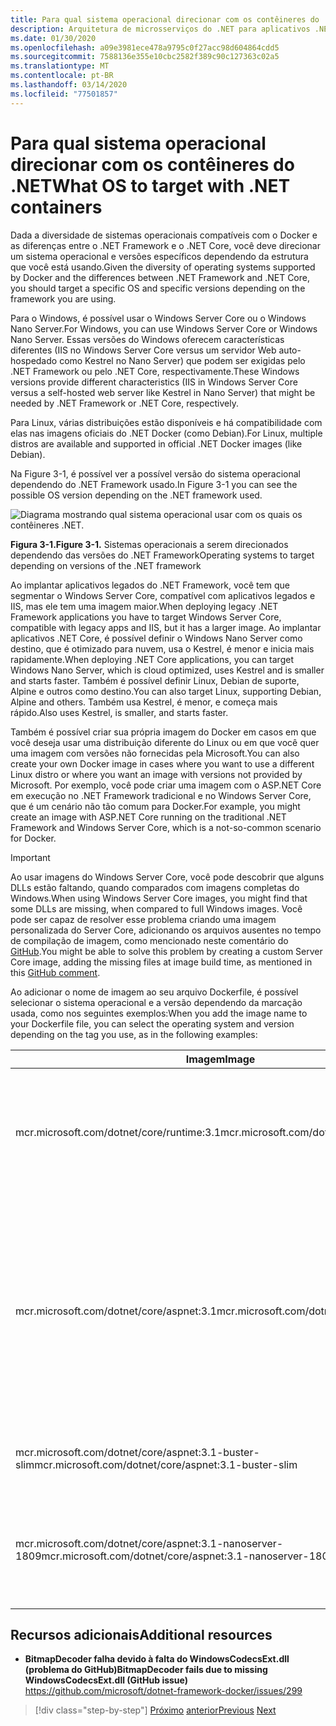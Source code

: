 ```yaml
---
title: Para qual sistema operacional direcionar com os contêineres do .NET
description: Arquitetura de microsserviços do .NET para aplicativos .NET em contêineres | Para qual sistema operacional direcionar com os contêineres do .NET
ms.date: 01/30/2020
ms.openlocfilehash: a09e3981ece478a9795c0f27acc98d604864cdd5
ms.sourcegitcommit: 7588136e355e10cbc2582f389c90c127363c02a5
ms.translationtype: MT
ms.contentlocale: pt-BR
ms.lasthandoff: 03/14/2020
ms.locfileid: "77501857"
---
```

# <a name="what-os-to-target-with-net-containers"></a><span data-ttu-id="d0669-103">Para qual sistema operacional direcionar com os contêineres do .NET</span><span class="sxs-lookup"><span data-stu-id="d0669-103">What OS to target with .NET containers</span></span>

<span data-ttu-id="d0669-104">Dada a diversidade de sistemas operacionais compatíveis com o Docker e as diferenças entre o .NET Framework e o .NET Core, você deve direcionar um sistema operacional e versões específicos dependendo da estrutura que você está usando.</span><span class="sxs-lookup"><span data-stu-id="d0669-104">Given the diversity of operating systems supported by Docker and the differences between .NET Framework and .NET Core, you should target a specific OS and specific versions depending on the framework you are using.</span></span>

<span data-ttu-id="d0669-105">Para o Windows, é possível usar o Windows Server Core ou o Windows Nano Server.</span><span class="sxs-lookup"><span data-stu-id="d0669-105">For Windows, you can use Windows Server Core or Windows Nano Server.</span></span> <span data-ttu-id="d0669-106">Essas versões do Windows oferecem características diferentes (IIS no Windows Server Core versus um servidor Web auto-hospedado como Kestrel no Nano Server) que podem ser exigidas pelo .NET Framework ou pelo .NET Core, respectivamente.</span><span class="sxs-lookup"><span data-stu-id="d0669-106">These Windows versions provide different characteristics (IIS in Windows Server Core versus a self-hosted web server like Kestrel in Nano Server) that might be needed by .NET Framework or .NET Core, respectively.</span></span>

<span data-ttu-id="d0669-107">Para Linux, várias distribuições estão disponíveis e há compatibilidade com elas nas imagens oficiais do .NET Docker (como Debian).</span><span class="sxs-lookup"><span data-stu-id="d0669-107">For Linux, multiple distros are available and supported in official .NET Docker images (like Debian).</span></span>

<span data-ttu-id="d0669-108">Na Figure 3-1, é possível ver a possível versão do sistema operacional dependendo do .NET Framework usado.</span><span class="sxs-lookup"><span data-stu-id="d0669-108">In Figure 3-1 you can see the possible OS version depending on the .NET framework used.</span></span>

![Diagrama mostrando qual sistema operacional usar com os quais os contêineres .NET.](./media/net-container-os-targets/targeting-operating-systems.png)

<span data-ttu-id="d0669-110">**Figura 3-1.**</span><span class="sxs-lookup"><span data-stu-id="d0669-110">**Figure 3-1.**</span></span> <span data-ttu-id="d0669-111">Sistemas operacionais a serem direcionados dependendo das versões do .NET Framework</span><span class="sxs-lookup"><span data-stu-id="d0669-111">Operating systems to target depending on versions of the .NET framework</span></span>

<span data-ttu-id="d0669-112">Ao implantar aplicativos legados do .NET Framework, você tem que segmentar o Windows Server Core, compatível com aplicativos legados e IIS, mas ele tem uma imagem maior.</span><span class="sxs-lookup"><span data-stu-id="d0669-112">When deploying legacy .NET Framework applications you have to target Windows Server Core, compatible with legacy apps and IIS, but it has a larger image.</span></span> <span data-ttu-id="d0669-113">Ao implantar aplicativos .NET Core, é possível definir o Windows Nano Server como destino, que é otimizado para nuvem, usa o Kestrel, é menor e inicia mais rapidamente.</span><span class="sxs-lookup"><span data-stu-id="d0669-113">When deploying .NET Core applications, you can target Windows Nano Server, which is cloud optimized, uses Kestrel and is smaller and starts faster.</span></span> <span data-ttu-id="d0669-114">Também é possível definir Linux, Debian de suporte, Alpine e outros como destino.</span><span class="sxs-lookup"><span data-stu-id="d0669-114">You can also target Linux, supporting Debian, Alpine and others.</span></span> <span data-ttu-id="d0669-115">Também usa Kestrel, é menor, e começa mais rápido.</span><span class="sxs-lookup"><span data-stu-id="d0669-115">Also uses Kestrel, is smaller, and starts faster.</span></span>

<span data-ttu-id="d0669-116">Também é possível criar sua própria imagem do Docker em casos em que você deseja usar uma distribuição diferente do Linux ou em que você quer uma imagem com versões não fornecidas pela Microsoft.</span><span class="sxs-lookup"><span data-stu-id="d0669-116">You can also create your own Docker image in cases where you want to use a different Linux distro or where you want an image with versions not provided by Microsoft.</span></span> <span data-ttu-id="d0669-117">Por exemplo, você pode criar uma imagem com o ASP.NET Core em execução no .NET Framework tradicional e no Windows Server Core, que é um cenário não tão comum para Docker.</span><span class="sxs-lookup"><span data-stu-id="d0669-117">For example, you might create an image with ASP.NET Core running on the traditional .NET Framework and Windows Server Core, which is a not-so-common scenario for Docker.</span></span>

> [!IMPORTANT]
> <span data-ttu-id="d0669-118">Ao usar imagens do Windows Server Core, você pode descobrir que alguns DLLs estão faltando, quando comparados com imagens completas do Windows.</span><span class="sxs-lookup"><span data-stu-id="d0669-118">When using Windows Server Core images, you might find that some DLLs are missing, when compared to full Windows images.</span></span> <span data-ttu-id="d0669-119">Você pode ser capaz de resolver esse problema criando uma imagem personalizada do Server Core, adicionando os arquivos ausentes no tempo de compilação de imagem, como mencionado neste comentário do [GitHub](https://github.com/microsoft/dotnet-framework-docker/issues/299#issuecomment-511537448).</span><span class="sxs-lookup"><span data-stu-id="d0669-119">You might be able to solve this problem by creating a custom Server Core image, adding the missing files at image build time, as mentioned in this [GitHub comment](https://github.com/microsoft/dotnet-framework-docker/issues/299#issuecomment-511537448).</span></span>

<span data-ttu-id="d0669-120">Ao adicionar o nome de imagem ao seu arquivo Dockerfile, é possível selecionar o sistema operacional e a versão dependendo da marcação usada, como nos seguintes exemplos:</span><span class="sxs-lookup"><span data-stu-id="d0669-120">When you add the image name to your Dockerfile file, you can select the operating system and version depending on the tag you use, as in the following examples:</span></span>

| <span data-ttu-id="d0669-121">Imagem</span><span class="sxs-lookup"><span data-stu-id="d0669-121">Image</span></span> | <span data-ttu-id="d0669-122">Comentários</span><span class="sxs-lookup"><span data-stu-id="d0669-122">Comments</span></span> |
|-------|----------|
| <span data-ttu-id="d0669-123">mcr.microsoft.com/dotnet/core/runtime:3.1</span><span class="sxs-lookup"><span data-stu-id="d0669-123">mcr.microsoft.com/dotnet/core/runtime:3.1</span></span> | <span data-ttu-id="d0669-124">Multiarquitetura .NET Core 3.1: suporta Linux e Windows Nano Server dependendo do host Docker.</span><span class="sxs-lookup"><span data-stu-id="d0669-124">.NET Core 3.1 multi-architecture: Supports Linux and Windows Nano Server depending on the Docker host.</span></span> |
| <span data-ttu-id="d0669-125">mcr.microsoft.com/dotnet/core/aspnet:3.1</span><span class="sxs-lookup"><span data-stu-id="d0669-125">mcr.microsoft.com/dotnet/core/aspnet:3.1</span></span> | <span data-ttu-id="d0669-126">ASP.NET multiarquitetura Core 3.1: suporta Linux e Windows Nano Server dependendo do host Docker.</span><span class="sxs-lookup"><span data-stu-id="d0669-126">ASP.NET Core 3.1 multi-architecture: Supports Linux and Windows Nano Server depending on the Docker host.</span></span> <br/> <span data-ttu-id="d0669-127">A imagem aspnetcore tem algumas otimizações para ASP.NET Core.</span><span class="sxs-lookup"><span data-stu-id="d0669-127">The aspnetcore image has a few optimizations for ASP.NET Core.</span></span> |
| <span data-ttu-id="d0669-128">mcr.microsoft.com/dotnet/core/aspnet:3.1-buster-slim</span><span class="sxs-lookup"><span data-stu-id="d0669-128">mcr.microsoft.com/dotnet/core/aspnet:3.1-buster-slim</span></span> | <span data-ttu-id="d0669-129">.NET Core 3.1 somente runtime no Linux Debian distro</span><span class="sxs-lookup"><span data-stu-id="d0669-129">.NET Core 3.1 runtime-only on Linux Debian distro</span></span> |
| <span data-ttu-id="d0669-130">mcr.microsoft.com/dotnet/core/aspnet:3.1-nanoserver-1809</span><span class="sxs-lookup"><span data-stu-id="d0669-130">mcr.microsoft.com/dotnet/core/aspnet:3.1-nanoserver-1809</span></span> | <span data-ttu-id="d0669-131">.NET Core 3.1 somente em tempo de execução no Windows Nano Server (versão 1809 do Windows Server)</span><span class="sxs-lookup"><span data-stu-id="d0669-131">.NET Core 3.1 runtime-only on Windows Nano Server (Windows Server version 1809)</span></span> |

## <a name="additional-resources"></a><span data-ttu-id="d0669-132">Recursos adicionais</span><span class="sxs-lookup"><span data-stu-id="d0669-132">Additional resources</span></span>

- <span data-ttu-id="d0669-133">**BitmapDecoder falha devido à falta do WindowsCodecsExt.dll (problema do GitHub)**</span><span class="sxs-lookup"><span data-stu-id="d0669-133">**BitmapDecoder fails due to missing WindowsCodecsExt.dll (GitHub issue)**</span></span>  
  <https://github.com/microsoft/dotnet-framework-docker/issues/299>

> [!div class="step-by-step"]
> <span data-ttu-id="d0669-134">[Próximo](container-framework-choice-factors.md)
> [anterior](official-net-docker-images.md)</span><span class="sxs-lookup"><span data-stu-id="d0669-134">[Previous](container-framework-choice-factors.md)
[Next](official-net-docker-images.md)</span></span>
